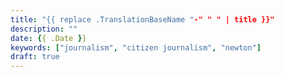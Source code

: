 ```yaml
---
title: "{{ replace .TranslationBaseName "-" " " | title }}"
description: ""
date: {{ .Date }}
keywords: ["journalism", "citizen journalism", "newton"]
draft: true
---
```


